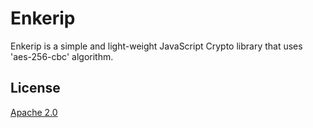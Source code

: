 # Enkerip
Enkerip is a simple and light-weight JavaScript Crypto library that uses 'aes-256-cbc' algorithm.

## License

[Apache 2.0](https://www.apache.org/licenses/LICENSE-2.0)
